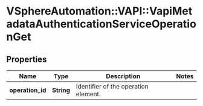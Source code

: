 # VSphereAutomation::VAPI::VapiMetadataAuthenticationServiceOperationGet

## Properties
Name | Type | Description | Notes
------------ | ------------- | ------------- | -------------
**operation_id** | **String** | Identifier of the operation element. | 


